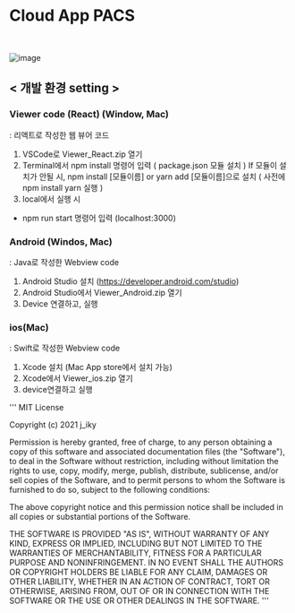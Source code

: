 <h1> Cloud App PACS </h1>
<br/>

![image](https://user-images.githubusercontent.com/44565579/104865194-b1487800-597e-11eb-94b3-302764cb6b34.png)

## < 개발 환경 setting >
### Viewer code (React) (Window, Mac)
: 리액트로 작성한 웹 뷰어 코드
1)	VSCode로 Viewer_React.zip 열기
2)	Terminal에서 npm install 명령어 입력 ( package.json 모듈 설치 )
If 모듈이 설치가 안될 시, 
npm install [모듈이름] or yarn add [모듈이름]으로 설치 
( 사전에 npm install yarn 실행 ) 
3)	local에서 실행 시
-	npm run start 명령어 입력 (localhost:3000)

### Android (Windos, Mac)
: Java로 작성한 Webview code
1)	Android Studio 설치 (https://developer.android.com/studio)
2)	Android Studio에서 Viewer_Android.zip 열기
3)	Device 연결하고, 실행

### ios(Mac)
: Swift로 작성한 Webview code
1)	Xcode 설치 (Mac App store에서 설치 가능)
2)	Xcode에서 Viewer_ios.zip 열기
3)	device연결하고 실행

'''
MIT License

Copyright (c) 2021 j_iky

Permission is hereby granted, free of charge, to any person obtaining a copy
of this software and associated documentation files (the "Software"), to deal
in the Software without restriction, including without limitation the rights
to use, copy, modify, merge, publish, distribute, sublicense, and/or sell
copies of the Software, and to permit persons to whom the Software is
furnished to do so, subject to the following conditions:

The above copyright notice and this permission notice shall be included in all
copies or substantial portions of the Software.

THE SOFTWARE IS PROVIDED "AS IS", WITHOUT WARRANTY OF ANY KIND, EXPRESS OR
IMPLIED, INCLUDING BUT NOT LIMITED TO THE WARRANTIES OF MERCHANTABILITY,
FITNESS FOR A PARTICULAR PURPOSE AND NONINFRINGEMENT. IN NO EVENT SHALL THE
AUTHORS OR COPYRIGHT HOLDERS BE LIABLE FOR ANY CLAIM, DAMAGES OR OTHER
LIABILITY, WHETHER IN AN ACTION OF CONTRACT, TORT OR OTHERWISE, ARISING FROM,
OUT OF OR IN CONNECTION WITH THE SOFTWARE OR THE USE OR OTHER DEALINGS IN THE
SOFTWARE.
'''
